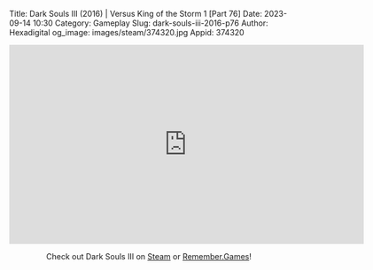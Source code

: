 Title: Dark Souls III (2016) | Versus King of the Storm 1 [Part 76]
Date: 2023-09-14 10:30
Category: Gameplay
Slug: dark-souls-iii-2016-p76
Author: Hexadigital
og_image: images/steam/374320.jpg
Appid: 374320

<center><iframe src="https://www.youtube.com/embed/fSCqTprMJPE?feature=oembed" allow="accelerometer; autoplay; encrypted-media; gyroscope; picture-in-picture" width="640" height="360" frameborder="0"></iframe>

Check out Dark Souls III on [Steam](https://store.steampowered.com/app/374320/?curator_clanid=34633900) or [Remember.Games](https://remember.games/game/340/dark-souls-iii/)!</center>